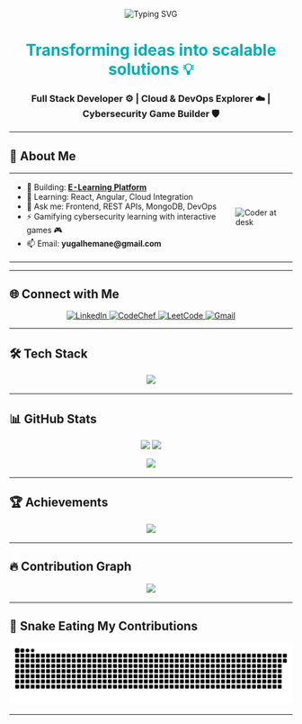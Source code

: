 <!--
  Yugal Hemane's GitHub Profile README
  Clean, futuristic, developer-focused, and visually polished.
-->

<!-- 🚀 Working Hero Section with New Verified GIF -->
<p align="center">
  <img src="https://readme-typing-svg.demolab.com?font=Fira+Code&size=22&pause=1000&center=true&vCenter=true&width=500&lines=Building+Full+Stack+Projects;Creating+Cybersecurity+Games;Learning+Cloud+and+DevOps" alt="Typing SVG" />
</p>


<h1 align="center">
  <span style="color:#00ADB5">Transforming ideas into scalable solutions 💡</span>
</h1>
<h3 align="center">Full Stack Developer ⚙️ | Cloud & DevOps Explorer ☁️ | Cybersecurity Game Builder 🛡️</h3>


---

## 🚀 About Me

<table>
  <tr>
    <td>
      <ul>
        <li>🔭 Building: <a href="https://github.com/YuGal-69/E-learning-platform.git"><b>E-Learning Platform</b></a></li>
        <li>🌱 Learning: React, Angular, Cloud Integration</li>
        <li>💬 Ask me: Frontend, REST APIs, MongoDB, DevOps</li>
        <li>⚡ Gamifying cybersecurity learning with interactive games 🎮</li>
        <li>📫 Email: <b>yugalhemane@gmail.com</b></li>
      </ul>
    </td>
    <td>
      <img src="https://media.giphy.com/media/du3J3cXyzhj75IOgvA/giphy.gif" width="180" alt="Coder at desk"/>
    </td>
  </tr>
</table>

---

## 🌐 Connect with Me

<p align="center">
  <a href="https://linkedin.com/in/yugal-hemane" target="_blank">
    <img alt="LinkedIn" src="https://img.shields.io/badge/LinkedIn-%230077B5?style=for-the-badge&logo=linkedin&logoColor=white"/>
  </a>
  <a href="https://www.codechef.com/users/yugalhemane" target="_blank">
    <img alt="CodeChef" src="https://img.shields.io/badge/CodeChef-5B4638?style=for-the-badge&logo=codechef&logoColor=white"/>
  </a>
  <a href="https://leetcode.com/yuga1" target="_blank">
    <img alt="LeetCode" src="https://img.shields.io/badge/LeetCode-%23FFA116?style=for-the-badge&logo=leetcode&logoColor=black"/>
  </a>
  <a href="mailto:yugalhemane@gmail.com" target="_blank">
    <img alt="Gmail" src="https://img.shields.io/badge/Gmail-D14836?style=for-the-badge&logo=gmail&logoColor=white"/>
  </a>
</p>

---

## 🛠️ Tech Stack

<p align="center">
  <img src="https://skillicons.dev/icons?i=react,angular,nodejs,express,mongodb,java,python,js,ts,html,css,tailwind,bootstrap,docker,kubernetes,jenkins,git,linux,firebase,gcp,aws,postman,bash,figma" />
</p>

---

## 📊 GitHub Stats

<p align="center">
  <img src="https://github-readme-stats.vercel.app/api?username=yugal-69&show_icons=true&theme=react&hide_border=true" height="160"/>
  <img src="https://github-readme-stats.vercel.app/api/top-langs/?username=yugal-69&layout=compact&theme=react&hide_border=true" height="160"/>
</p>
<p align="center">
  <img src="https://github-readme-streak-stats.herokuapp.com/?user=yugal-69&theme=react&hide_border=true" />
</p>

---

## 🏆 Achievements

<p align="center">
  <img src="https://github-profile-trophy.vercel.app/?username=yugal-69&theme=onestar&no-frame=true&row=1&column=7"/>
</p>

---

## 🔥 Contribution Graph

<p align="center">
  <img src="https://github-readme-activity-graph.vercel.app/graph?username=yugal-69&theme=react-dark&area=true" />
</p>

---

## 🐍 Snake Eating My Contributions

<p align="center">
  <img src="https://github.com/YuGal-69/YuGal-69/blob/output/github-snake-dark.svg" alt="GitHub Snake dark" />
</p>

---
